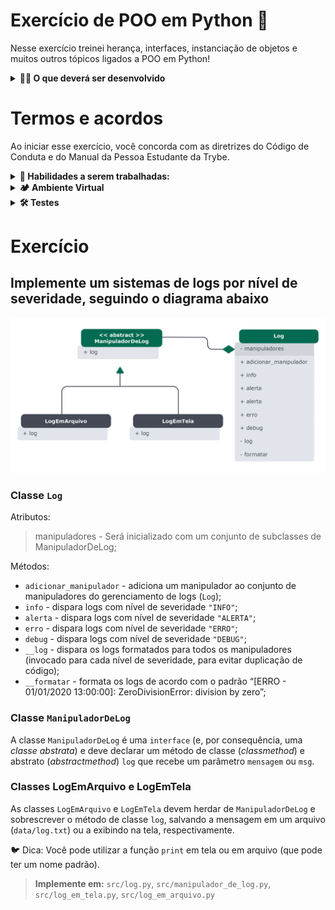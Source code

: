 # Exercício de POO em Python 🚀

Nesse exercício treinei herança, interfaces, instanciação de objetos e muitos outros tópicos ligados a POO em Python!

<details>
  <summary><strong>👨‍💻 O que deverá ser desenvolvido</strong></summary><br />
  
  Nesse exercício você implementará uma função em Python para resolver um teste técnico similar ao que já foi aplicado pelo Facebook e outras big techs! Tente desenvolver uma solução otimizada e escolha bem qual estrutura de dados será utilizada em termos de complexidade de tempo e espaço! Essa escolha tende a ser um diferencial em um processo seletivo desse tipo.

</details>

# Termos e acordos

Ao iniciar esse exercício, você concorda com as diretrizes do Código de Conduta e do Manual da Pessoa Estudante da Trybe.


<details>
  <summary><strong>🚵 Habilidades a serem trabalhadas:</strong></summary><br />
  
  <ul>
    <li>Colocar em prática POO em Python</li>
    <li>Herança e Interfaces.</li>
  </ul>

</details>

<details>
  <summary><strong>🏕️ Ambiente Virtual</strong></summary><br />
  O Python oferece um recurso chamado de ambiente virtual, onde permite sua máquina rodar sem conflitos, diferentes tipos de projetos com diferentes versões de bibliotecas.

  1. **criar o ambiente virtual**

  ```bash
  $ python3 -m venv .venv
  ```

  2. **ativar o ambiente virtual**

  ```bash
  $ source .venv/bin/activate
  ```

  3. **instalar as dependências no ambiente virtual**

  ```bash
  $ python3 -m pip install -r dev-requirements.txt
  ```

  Com o seu ambiente virtual ativo, as dependências serão instaladas neste ambiente.
  Quando precisar desativar o ambiente virtual, execute o comando "deactivate". Lembre-se de ativar novamente quando voltar a trabalhar no projeto.

  O arquivo `dev-requirements.txt` contém todas as dependências que serão utilizadas no projeto, ele está agindo como se fosse um `package.json` de um projeto `Node.js`.
</details>

<details>
  <summary><strong>🛠 Testes</strong></summary><br />

  Para executar os testes certifique-se de que você está com o ambiente virtual ativado.

  <strong>Executar os testes</strong>

  ```bash
  $ python3 -m pytest
  ```

  O arquivo `pyproject.toml` já configura corretamente o pytest. Entretanto, caso você tenha problemas com isso e queira explicitamente uma saída completa, o comando é:

  ```bash
  python3 -m pytest -s -vv
  ```

  Caso precise executar apenas um arquivo de testes basta executar o comando:

  ```bash
  python3 -m pytest tests/nomedoarquivo.py
  ```

  Caso precise executar apenas uma função de testes basta executar o comando:

  ```bash
  python3 -m pytest -k nome_da_func_de_tests
  ```

  Se desejar que os testes parem de ser executados quando acontecer o primeiro erro, use o parâmetro `-x`

  ```bash
  python3 -m pytest -x tests/test_jobs.py
  ```
  
  Para executar um teste específico de um arquivo, basta executar o comando:

  ```bash
  python3 -m pytest tests/nomedoarquivo.py::test_nome_do_teste
  ```

  Se quiser saber mais sobre a instalação de dependências com `pip`, veja esse [artigo](https://medium.com/python-pandemonium/better-python-dependency-and-package-management-b5d8ea29dff1).
</details>

# Exercício

## Implemente um sistemas de logs por nível de severidade, seguindo o diagrama abaixo

![Diagrama de Classe](/img/class_diagram.png)

### Classe `Log`

Atributos:

> manipuladores - Será inicializado com um conjunto de subclasses de ManipuladorDeLog;

Métodos:

- `adicionar_manipulador` - adiciona um manipulador ao conjunto de manipuladores do gerenciamento de logs (`Log`);
- `info` - dispara logs com nível de severidade `"INFO"`;
- `alerta` - dispara logs com nível de severidade `"ALERTA"`;
- `erro` - dispara logs com nível de severidade `"ERRO"`;
- `debug` - dispara logs com nível de severidade `"DEBUG"`;
- `__log` - dispara os logs formatados para todos os manipuladores (invocado para cada nível de severidade, para evitar duplicação de código);
- `__formatar` - formata os logs de acordo com o padrão “[ERRO - 01/01/2020 13:00:00]: ZeroDivisionError: division by zero”;

### Classe `ManipuladorDeLog`

A classe `ManipuladorDeLog` é uma `interface` (e, por consequência, uma _classe abstrata_) e deve declarar um método de classe (_classmethod_) e abstrato (_abstractmethod_) `log` que recebe um parâmetro `mensagem` ou `msg`.

### Classes LogEmArquivo e LogEmTela

As classes `LogEmArquivo` e `LogEmTela` devem herdar de `ManipuladorDeLog` e sobrescrever o método de classe `log`, salvando a mensagem em um arquivo (`data/log.txt`) ou a exibindo na tela, respectivamente.

🐦 Dica: Você pode utilizar a função `print` em tela ou em arquivo (que pode ter um nome padrão).

> **Implemente em:** `src/log.py`, `src/manipulador_de_log.py`, `src/log_em_tela.py`, `src/log_em_arquivo.py`
